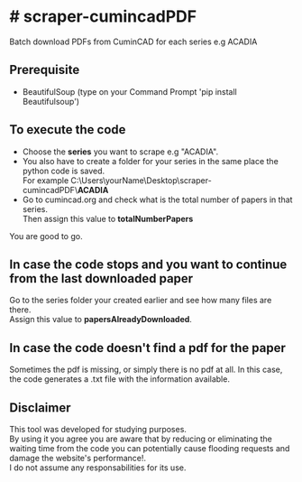 <h1># scraper-cumincadPDF</h1>

<p>Batch download PDFs from CuminCAD for each series e.g ACADIA</p>

<h2>Prerequisite</h2>

<ul>
	<li>BeautifulSoup (type on your Command Prompt &#39;pip install Beautifulsoup&#39;)</li>
</ul>

<h2>To execute the code</h2>

<ul>
	<li>Choose the <strong>series</strong>&nbsp;you want to scrape e.g &quot;ACADIA&quot;.</li>
	<li>You also have to create a folder for your series in the same place the python code is saved.<br />
	For example&nbsp;C:\Users\yourName\Desktop\scraper-cumincadPDF\<strong>ACADIA</strong></li>
	<li>Go to cumincad.org and check what is the total number of papers in that series.<br />
	Then assign this value to <strong>totalNumberPapers</strong></li>
</ul>

<p>You are good to go.</p>

<h2>In case the code stops and you want to continue from the last downloaded paper</h2>

<p>Go to the series folder your created earlier and see how many files are there.<br />
Assign this value to <strong>papersAlreadyDownloaded</strong>.</p>

<h2>In case the code doesn&#39;t find a pdf for the paper</h2>

<p>Sometimes the pdf is missing, or simply there is no pdf at all. In this case, the code generates a .txt file with the information available.</p>

<h2>Disclaimer</h2>

<p>This tool was developed for studying purposes.<br />
By using it you agree you are aware that by reducing or eliminating the waiting time from the code you can potentially cause flooding requests and damage the website&#39;s performance!.<br />
I do not assume any responsabilities for its use.</p>
